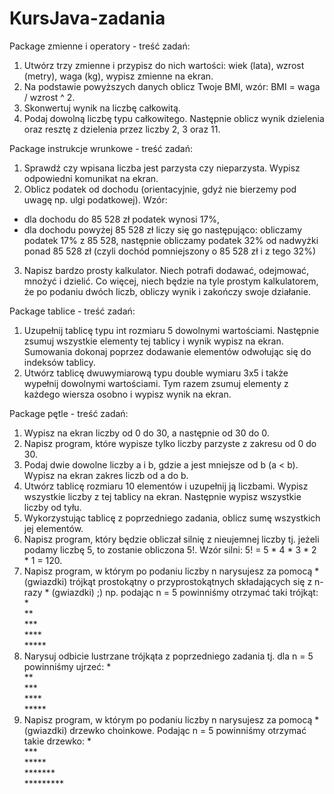 # KursJava-zadania

Package zmienne i operatory - treść zadań:
1. Utwórz trzy zmienne i przypisz do nich wartości: wiek (lata), wzrost (metry), waga (kg), wypisz zmienne na ekran.
2. Na podstawie powyższych danych oblicz Twoje BMI, wzór: BMI = waga / wzrost ^ 2.
3. Skonwertuj wynik na liczbę całkowitą.
4. Podaj dowolną liczbę typu całkowitego. Następnie oblicz wynik dzielenia oraz resztę z dzielenia przez liczby 2, 3 oraz 11.

Package instrukcje wrunkowe - treść zadań:
1. Sprawdź czy wpisana liczba jest parzysta czy nieparzysta. Wypisz odpowiedni komunikat na ekran.
2. Oblicz podatek od dochodu (orientacyjnie, gdyż nie bierzemy pod uwagę np. ulgi podatkowej). Wzór: 
- dla dochodu do 85 528 zł podatek wynosi 17%,
- dla dochodu powyżej 85 528 zł liczy się go następująco: obliczamy podatek 17% z 85 528, następnie obliczamy podatek 32% od nadwyżki ponad 85 528 zł (czyli dochód pomniejszony o 85 528 zł i z tego 32%) 
3. Napisz bardzo prosty kalkulator. Niech potrafi dodawać, odejmować, mnożyć i dzielić. Co więcej, niech będzie na tyle prostym kalkulatorem, że po podaniu dwóch liczb, obliczy wynik i zakończy swoje działanie. 

Package tablice - treść zadań:
1. Uzupełnij tablicę typu int rozmiaru 5 dowolnymi wartościami. Następnie zsumuj wszystkie elementy tej tablicy i wynik wypisz na ekran. Sumowania dokonaj poprzez dodawanie elementów odwołując się do indeksów tablicy.
2. Utwórz tablicę dwuwymiarową typu double wymiaru 3x5 i także wypełnij dowolnymi wartościami. Tym razem zsumuj elementy z każdego wiersza osobno i wypisz wynik na ekran.

Package pętle - treść zadań:
1. Wypisz na ekran liczby od 0 do 30, a następnie od 30 do 0.
2. Napisz program, które wypisze tylko liczby parzyste z zakresu od 0 do 30.
3. Podaj dwie dowolne liczby a i b, gdzie a jest mniejsze od b (a < b). Wypisz na ekran zakres liczb od a do b.
4. Utwórz tablicę rozmiaru 10 elementów i uzupełnij ją liczbami. Wypisz wszystkie liczby z tej tablicy na ekran. Następnie wypisz wszystkie liczby od tyłu.
5. Wykorzystując tablicę z poprzedniego zadania, oblicz sumę wszystkich jej elementów.
6. Napisz program, który będzie obliczał silnię z nieujemnej liczby tj. jeżeli podamy liczbę 5, to zostanie obliczona 5!. Wzór silni: 5! = 5 * 4 * 3 * 2 * 1 = 120.
7. Napisz program, w którym po podaniu liczby n narysujesz za pomocą * (gwiazdki) trójkąt prostokątny o przyprostokątnych składających się z n-razy * (gwiazdki) ;) np. podając n = 5 powinniśmy otrzymać taki trójkąt:
        * <br />
        ** <br />
        *** <br />
        **** <br />
        ***** <br />
8. Narysuj odbicie lustrzane trójkąta z poprzedniego zadania tj. dla n = 5 powinniśmy ujrzeć:
              * <br />
             ** <br />
            *** <br />
           **** <br />
          ***** <br />
9. Napisz program, w którym po podaniu liczby n narysujesz za pomocą * (gwiazdki) drzewko choinkowe. Podając n = 5 powinniśmy otrzymać takie drzewko:
            * <br />
           *** <br />
          ***** <br />
         ******* <br />
        ********* <br />
